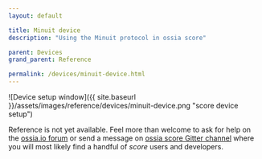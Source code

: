 ```yaml
---
layout: default

title: Minuit device
description: "Using the Minuit protocol in ossia score"

parent: Devices
grand_parent: Reference

permalink: /devices/minuit-device.html
---
```


![Device setup window]({{ site.baseurl }}/assets/images/reference/devices/minuit-device.png "score device setup")

Reference is not yet available. Feel more than welcome to ask for help on the [ossia.io forum](https://forum.ossia.io) or send a message on [ossia score Gitter channel](https://gitter.im/ossia/score) where you will most likely find a handful of *score* users and developers.